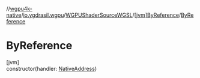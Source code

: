 //[wgpu4k-native](../../../../index.md)/[io.ygdrasil.wgpu](../../index.md)/[WGPUShaderSourceWGSL](../index.md)/[[jvm]ByReference](index.md)/[ByReference](-by-reference.md)

# ByReference

[jvm]\
constructor(handler: [NativeAddress](../../../ffi/-native-address/index.md))